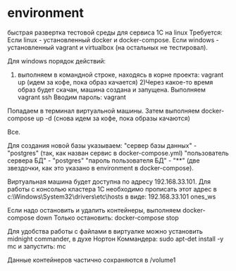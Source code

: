 # environment
быстрая развертка тестовой среды для сервиса 1С на linux
Требуется: 
Если linux - установленный docker и docker-compose.
Если windows - установленный vagrant и virtualbox (на остальных не тестировал). 


Для windows порядок действий:
1) выполняем в командной строке, находясь в корне проекта:
vagrant up
(идем за кофе, пока образ качается)
2)Через какое-то время образ будет скачан, машина создана и запущена. Выполняем 
vagrant ssh
Вводим пароль: vagrant

Попадаем в терминал виртуальной машины. Затем выполняем
docker-compose up -d
(снова идем за кофе, пока образы качаются)

Все.

Для создания новой базы указываем:
"сервер базы данных" - "postgres" (так, как назван сервис в docker-compose.yml)
"пользователь сервера БД" - "postgres"
"пароль пользователя БД" - "**" (две звездочки, как это указано в environment в docker-compose).

Виртуальная машина будет доступна по адресу 192.168.33.101. 
Для работы с консолью кластера 1С необходимо прописать этот адрес в c:\Windows\System32\drivers\etc\hosts в виде:
	192.168.33.101       ones_ws


Если надо остановить и удалить контейнеры, выполняем
docker-compose down
Только остановить:
docker-compose stop

Для удобства работы с файлами в виртуалке можно установить midnight commander, в духе Нортон Коммандера:
sudo apt-det install -y mc
и запустить:
mc

Данные контейнеров частично сохраняются в /volume1